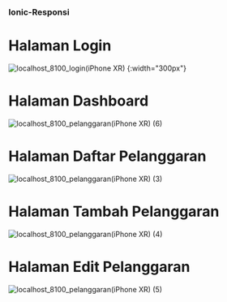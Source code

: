 ### Ionic-Responsi

# Halaman Login
![localhost_8100_login(iPhone XR)](https://github.com/shizucc/Ionic-Responsi/assets/100017161/2d36375b-da0c-4ebb-8e04-02aa0eb11fb6) {:width="300px"}

# Halaman Dashboard
![localhost_8100_pelanggaran(iPhone XR) (6)](https://github.com/shizucc/Ionic-Responsi/assets/100017161/1d528096-2346-4577-a171-4aac0e214d74)

# Halaman Daftar Pelanggaran
![localhost_8100_pelanggaran(iPhone XR) (3)](https://github.com/shizucc/Ionic-Responsi/assets/100017161/f792d640-862b-4a4a-a146-853d9a4a7648)

# Halaman Tambah Pelanggaran
![localhost_8100_pelanggaran(iPhone XR) (4)](https://github.com/shizucc/Ionic-Responsi/assets/100017161/49c116bb-3b30-429f-ac2e-d441b4f0b9b7)

# Halaman Edit Pelanggaran
![localhost_8100_pelanggaran(iPhone XR) (5)](https://github.com/shizucc/Ionic-Responsi/assets/100017161/23596c9e-84a6-45ed-a7ed-775aa6f3c9a8)
